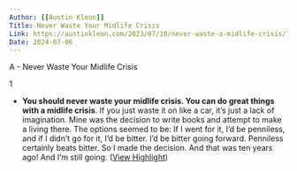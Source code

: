```yaml
---
Author: [[Austin Kleon]]
Title: Never Waste Your Midlife Crisis
Link: https://austinkleon.com/2023/07/10/never-waste-a-midlife-crisis/?utm_source=substack&utm_medium=email
Date: 2024-07-06
---
```

A - Never Waste Your Midlife Crisis

1
- **You should never waste your midlife crisis. You can do great things with a midlife crisis**. If you just waste it on like a car, it’s just a lack of imagination. Mine was the decision to write books and attempt to make a living there.
  The options seemed to be: If I went for it, I’d be penniless, and if I didn’t go for it, I’d be bitter. I’d be bitter going forward. Penniless certainly beats bitter. So I made the decision. And that was ten years ago! And I’m still going. ([View Highlight](https://read.readwise.io/read/01h5fnm2zp22cw7mhj03paapss))
